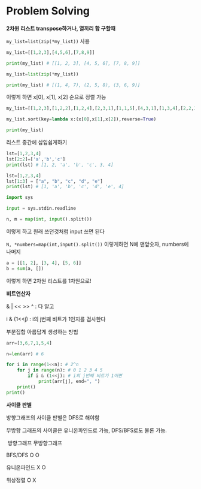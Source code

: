 # Problem Solving

**2차원 리스트 transpose하거나, 열끼리 합 구할때**

`my_list=list(zip(*my_list))` 사용



```python
my_list=[[1,2,3],[4,5,6],[7,8,9]]

print(my_list) # [[1, 2, 3], [4, 5, 6], [7, 8, 9]]

my_list=list(zip(*my_list))

print(my_list) # [(1, 4, 7), (2, 5, 8), (3, 6, 9)]
```



이렇게 하면 x[0], x[1], x[2] 순으로 정렬 가능

```python
my_list=[[1,2,3],[1,2,2],[1,2,4],[2,3,1],[1,1,5],[4,3,1],[1,3,4],[2,2,3],[1,2,5]]

my_list.sort(key=lambda x:(x[0],x[1],x[2]),reverse=True)

print(my_list)
```



리스트 중간에 삽입쉽게하기

```python
lst=[1,2,3,4]
lst[2:2]=['a','b','c']
print(lst) # [1, 2, 'a', 'b', 'c', 3, 4]

lst=[1,2,3,4]
lst[1:3] = ["a", "b", "c", "d", "e"]
print(lst) # [1, 'a', 'b', 'c', 'd', 'e', 4]
```



```python
import sys

input = sys.stdin.readline

n, m = map(int, input().split())
```

이렇게 하고 원래 쓰던것처럼 input 쓰면 된다



` N, *numbers=map(int,input().split()) ` 이렇게하면 N에 맨앞숫자, numbers에 나머지



```python
a = [[1, 2], [3, 4], [5, 6]]
b = sum(a, [])
```

이렇게 하면 2차원 리스트를 1차원으로!



**비트연산자**

& | << >> ^ : 다 알고

i & (1<<j) : i의 j번째 비트가 1인지를 검사한다



부분집합 아름답게 생성하는 방법

```python
arr=[3,6,7,1,5,4]

n=len(arr) # 6

for i in range(1<<n): # 2^n
    for j in range(n): # 0 1 2 3 4 5
        if i & (1<<j): # i의 j번째 비트가 1이면
            print(arr[j], end=", ")
    print()
print()
```



**사이클 판별**

방향그래프의 사이클 판별은 DFS로 해야함

무방향 그래프의 사이클은 유니온파인드로 가능, DFS/BFS로도 물론 가능.

​									방향그래프				무방향그래프

BFS/DFS                            O                                  O

유니온파인드                    X                                   O

위상정렬                            O                                  X
